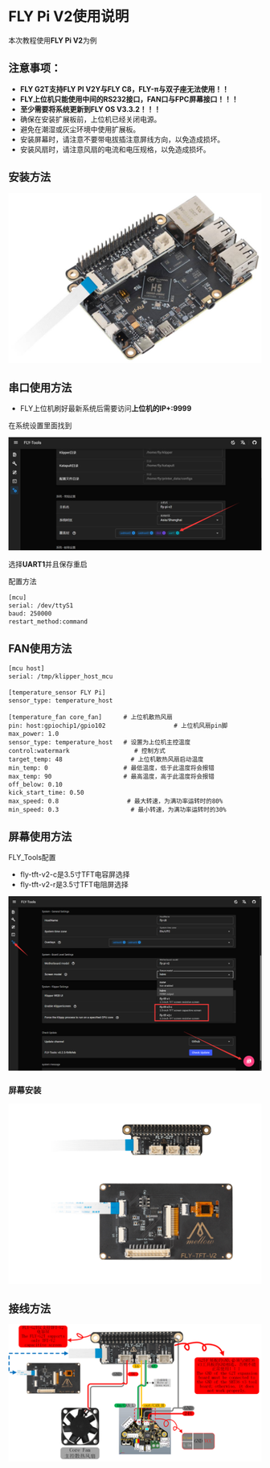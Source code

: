 # FLY Pi V2使用说明

本次教程使用**FLY Pi V2**为例

## 注意事项：

- **FLY G2T支持FLY PI V2Y与FLY C8，FLY-π与双子座无法使用！！**
- **FLY上位机只能使用中间的RS232接口，FAN口与FPC屏幕接口！！！**
- **至少需要将系统更新到FLY OS V3.3.2！！！**
- 确保在安装扩展板前，上位机已经关闭电源。
- 避免在潮湿或灰尘环境中使用扩展板。
- 安装屏幕时，请注意不要带电拔插注意屏线方向，以免造成损坏。
- 安装风扇时，请注意风扇的电流和电压规格，以免造成损坏。

## 安装方法

![PI](../../images/boards/fly_g2t/pi.jpg)

## 串口使用方法

* FLY上位机刷好最新系统后需要访问**上位机的IP+:9999**

在系统设置里面找到

![uart](../../images/boards/fly_g2t/RS232.png)

选择**UART1**并且保存重启

配置方法

```
[mcu] 
serial: /dev/ttyS1
baud: 250000
restart_method:command
```

## FAN使用方法

```
[mcu host]         
serial: /tmp/klipper_host_mcu 

[temperature_sensor FLY Pi]
sensor_type: temperature_host

[temperature_fan core_fan]      # 上位机散热风扇
pin: host:gpiochip1/gpio102                   # 上位机风扇pin脚
max_power: 1.0
sensor_type: temperature_host   # 设置为上位机主控温度
control:watermark                  # 控制方式
target_temp: 48                   # 上位机散热风扇启动温度
min_temp: 0                     # 最低温度，低于此温度将会报错
max_temp: 90                    # 最高温度，高于此温度将会报错
off_below: 0.10
kick_start_time: 0.50
max_speed: 0.8                   # 最大转速，为满功率运转时的80%
min_speed: 0.3                    # 最小转速，为满功率运转时的30%

```

## 屏幕使用方法

FLY_Tools配置

* fly-tft-v2-c是3.5寸TFT电容屏选择
* fly-tft-v2-r是3.5寸TFT电阻屏选择

![Tools](../../images/boards/fly_g2t/tools.png)

### 屏幕安装

![tft](../../images/boards/fly_g2t/TFTV2.png)



## 接线方法

![FLY_G2T_wiring](../../images/boards/fly_g2t/FLY_G2T_wiring.png)
